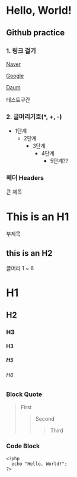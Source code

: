 
<h1>Hello, World!</h1>

<h2> Github practice </h2>

<h3>1. 링크 걸기</h3>

[Naver][naverlink]

[naverlink]: https://naver.com "Go naver"

[Google][googlelink]

[googlelink]: https://google.com "Go google"

[Daum](https://Daum.net, "Daum link")

테스트구간

<h3>2. 글머리기호(*, +, -)</h3>

* 1단계
  * 2단계
    * 3단계
      * 4단계
        * 5단계??

<h3> 헤더 Headers</h3>

큰 제목

This is an H1
=============


부제목

this is an H2
-------------


글머리 1 ~ 6

# H1
## H2
### H3
#### H3
##### H5
###### H6


### Block Quote
> First
> > Second
> > > Third

### Code Block
```
<?php
  echo "Hello, World!";
?>
```
